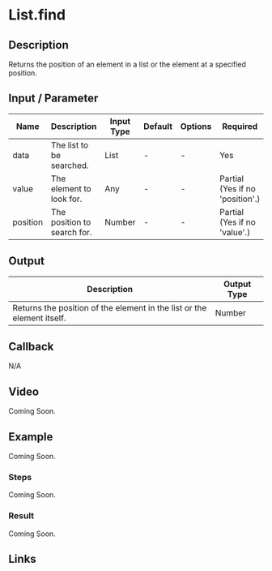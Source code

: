 # List.find

## Description

Returns the position of an element in a list or the element at a specified position.

## Input / Parameter

| Name | Description | Input Type | Default | Options | Required |
| ------ | ------ | ------ | ------ | ------ | ------ |
| data | The list to be searched. | List | - | - | Yes |
| value | The element to look for. | Any | - | - | Partial (Yes if no 'position'.) |
| position | The position to search for. | Number | - | - | Partial (Yes if no 'value'.) |

## Output

| Description | Output Type |
| ------ | ------ |
| Returns the position of the element in the list or the element itself. | Number | Text |

## Callback

N/A

## Video

Coming Soon.

## Example

Coming Soon.

### Steps

Coming Soon.

### Result

Coming Soon.

## Links